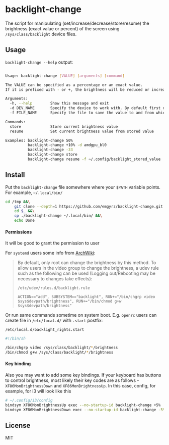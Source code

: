 # backlight-change

The script for manipulating (set/increase/decrease/store/resume) the brightness (exact value or percent) of the screen using `/sys/class/backlight` device files.

## Usage

`backlight-change --help` output:
```sh

Usage: backlight-change [VALUE] [arguments] [command]

The VALUE can be specified as a percentage or an exact value.
If it is prefixed with - or +, the brightness will be reduced or increased based on the current value. Otherwise, the specified value will be set.

Arguments:
  -h, --help        Show this message and exit
  -d DEV_NAME       Specify the device to work with. By default first device in /sys/class/backlight/ is used
  -f FILE_NAME      Specify the file to save the value to and from which to take the value. By default - /home/mz/.backlight_stored_value

Commands:
  store             Store current brightness value
  resume            Set current brightness value from stored value

Examples: backlight-change 50%
          backlight-change +10% -d amdgpu_bl0
          backlight-change -33
          backlight-change store
          backlight-change resume -f ~/.config/backlight_stored_value

```

## Install

Put the `backlight-change` file somewhere where your `$PATH` variable points. For example, `~/.local/bin/`

```sh
cd /tmp &&\
    git clone --depth=1 https://github.com/emgyrz/backlight-change.git backlight-change &&\
    cd $_ &&\
    cp ./backlight-change ~/.local/bin/ &&\
    echo Done
```

#### Permissions

It will be good to grant the permission to user

For `systemd` users some info from [ArchWiki](https://wiki.archlinux.org/title/backlight#ACPI):

> By default, only root can change the brightness by this method. To allow users in the video group to change the brightness, a udev rule such as the following can be used (Logging out/Rebooting may be necessary to changes take effects):
>
> `/etc/udev/rules.d/backlight.rule`
>
> `ACTION=="add", SUBSYSTEM=="backlight", RUN+="/bin/chgrp video $sys$devpath/brightness", RUN+="/bin/chmod g+w $sys$devpath/brightness"`

Or run same commands sometime on system boot. E.g. `openrc` users can create file in `/etc/local.d/` with `.start` postfix:

`/etc/local.d/backlight_rights.start`
```sh
#!/bin/sh

/bin/chgrp video /sys/class/backlight/*/brightness
/bin/chmod g+w /sys/class/backlight/*/brightness
```

#### Key binding

Also you may want to add some key bindings. 
If your keyboard has buttons to control brightness, 
most likely their key codes are as follows - `XF86MonBrightnessDown` and `XF86MonBrightnessUp`.
In this case, config, for example, for i3 will look like this

```sh
# ~/.config/i3/config
bindsym XF86MonBrightnessUp exec --no-startup-id backlight-change +5%
bindsym XF86MonBrightnessDown exec --no-startup-id backlight-change -5%

```


## License
MIT





